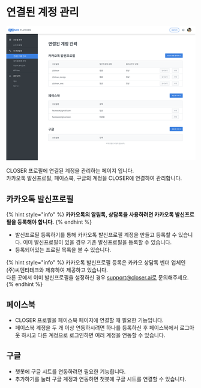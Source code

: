 # 연결된 계정 관리

![](../../.gitbook/assets/platform_-_.png)

CLOSER 프로필에 연결된 계정을 관리하는 페이지 입니다.  
카카오톡 발신프로필, 페이스북, 구글의 계정을 CLOSER에 연결하여 관리합니다.

## 카카오톡 발신프로필

{% hint style="info" %}
**카카오톡의 알림톡, 상담톡을 사용하려면 카카오톡 발신프로필을 등록해야 합니다.**
{% endhint %}

* 발신프로필 등록하기를 통해 카카오톡 발신프로필 계정을 만들고 등록할 수 있습니다. 이미 발신프로필이 있을 경우 기존 발신프로필을 등록할 수 있습니다.
* 등록되어있는 프로필 목록을 볼 수 있습니다.

{% hint style="info" %}
카카오톡 발신프로필 등록은 카카오 상담톡 벤더 업체인 \(주\)씨엔티테크와 제휴하여 제공하고 있습니다.  
다른 곳에서 이미 발신프로필을 설정하신 경우 support@closer.ai로 문의해주세요.
{% endhint %}

## 페이스북

* CLOSER 프로필을 페이스북 페이지에 연결할 때 필요한 기능입니다.
* 페이스북 계정을 두 개 이상 연동하시려면 하나를 등록하신 후 페이스북에서 로그아웃 하시고 다른 계정으로 로그인하면 여러 계정을 연동할 수 있습니다.

## 구글

* 챗봇에 구글 시트를 연동하려면 필요한 기능힙니다.
* 추가하기를 눌러 구글 계정과 연동하면 챗봇에 구글 시트를 연결할 수 있습니다.

